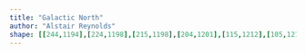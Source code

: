 ```yaml
---
title: "Galactic North"
author: "Alstair Reynolds"
shape: [[244,1194],[224,1198],[215,1198],[204,1201],[115,1212],[105,1216],[101,1220],[98,1227],[94,1397],[94,1477],[91,1620],[92,1631],[89,1709],[90,1743],[88,1799],[89,1824],[86,1969],[86,2106],[87,2111],[90,2114],[103,2119],[226,2117],[236,2112],[245,2105],[249,2101],[252,2092],[253,1864],[251,1825],[249,1816],[249,1760],[254,1733],[255,1707],[259,1683],[260,1663],[263,1484],[262,1469],[264,1443],[263,1425],[266,1343],[266,1292],[268,1261],[267,1201],[263,1195],[259,1194]]
---
```

